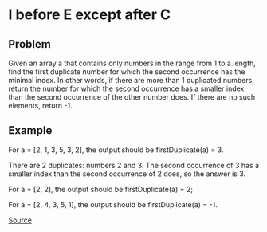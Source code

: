 # I before E except after C

## Problem
Given an array a that contains only numbers in the range from 1 to a.length, find the first duplicate number for which 
the second occurrence has the minimal index. 
In other words, if there are more than 1 duplicated numbers, return the number for which the second occurrence has a 
smaller index than the second occurrence of the other number does. If there are no such elements, return -1.

## Example
For a = [2, 1, 3, 5, 3, 2], the output should be firstDuplicate(a) = 3.

There are 2 duplicates: numbers 2 and 3. 
The second occurrence of 3 has a smaller index than the second occurrence of 2 does, so the answer is 3.

For a = [2, 2], the output should be firstDuplicate(a) = 2;

For a = [2, 4, 3, 5, 1], the output should be firstDuplicate(a) = -1.



[Source](https://app.codesignal.com/interview-practice/task/pMvymcahZ8dY4g75q)
